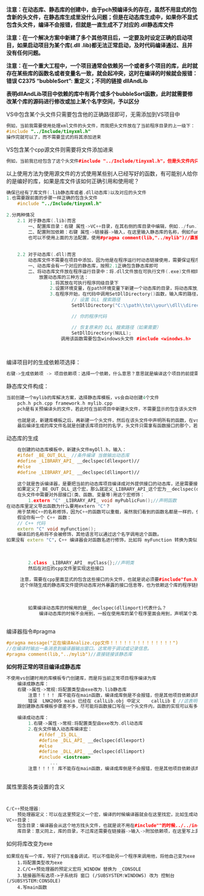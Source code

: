 **注意：在动态库、静态库的创建中，由于pch预编译头的存在，虽然不用显式的包含新的头文件，在静态库生成里没什么问题；但是在动态库生成中，如果你不显式包含头文件，编译不会报错，但就是一直生成不了对应的.dll静态库文件**

**注意：在一个解决方案中新建了多个其他项目后，一定要及时设定正确的启动项目，如果启动项目为某个库(.dll .lib)都无法正常启动，及时代码编译通过、且并没有任何问题。**

**注意：在一个重大工程中，一个项目通常会依赖另一个或者多个项目的库，此时就存在某些库的函数名或者变量名一致，就会起冲突，这时在编译的时候就会报错：**
**错误	C2375	“bubbleSort”: 重定义；不同的链接	dllAndLib**

**表明dllAndLib项目中依赖的库中有两个或多个bubbleSort函数，此时就需要修改某个库的源码进行修改或加上某个名字空间，予以区分**		

VS中包含某个头文件只需要包含他的正确路径即可，无需添加到VS项目中

```C++
例如，当前我需要使用处理xml文件的头文件，而我把头文件放在了当前程序目录的上一级下：
#include "../Include/tinyxml.h"
操作完就可以了，而不需要显式的将其添加进来
```

VS包含某个cpp源文件则需要将文件添加进来

```C++
例如，当前我已经包含了这个头文件#include "../Include/tinyxml.h"，但是头文件内只有函数的声明，没有函数的实现(定义)，现在如果我编译就会报错：无法解析的外部符号…… 这是因为编译器找不到该函数的实现，所以将cpp文件添加进来即可
```

以上使用方法为使用源文件的方式使用某些别人已经写好的函数，有可能别人给你的是编好的库，如果是库文件该如何正确引用和使用呢？

```C++
确保已经有了库文件(.lib静态库或者.dll动态库)以及对应的头文件
1.也需要跟前面的步骤一样正确的包含头文件
    #include "../Include/tinyxml.h"
    
2.分两种情况
    2.1	对于静态库(.lib)而言
    	一、配置库目录：右键 属性->VC++目录，在其右侧的库目录中编辑，例如../fun.lib
		二、配置附加依赖：右键 属性->链接器->输入，在这里输入静态库的名称，例如fun.lib(这里只需要输入静态库名称即可，因为上一步已经配置了静态库路径)
    	也可以不使用上面的方法配置，使用#pragma comment(lib,"../mylib")//直接链接该静态库
    
    
	2.2 对于动态库(.dll)而言
    	动态库文件不需要在项目中添加，因为他是在程序运行时动态链接使用，需要保证程序运行时他们可以被找到
    	一、动态库会有一个对应的静态库，按照2.1正确包含静态库即可  
    	二、将动态库文件放在程序运行目录中：将.dll文件放在可执行文件(.exe)文件相同的目录中，也或者在系统的环境变量中包含.dll文件的路径，将其放在对应路径下
    		放置动态库的三种方法：
    			1.将其放在可执行程序同级目录下
    			2.设置环境变量，在path环境变量下新建一个动态库的目录，将动态库放入这个目录即可
    			3.在程序开始，在代码中调用SetDllDirectory()函数，输入库的路径，也可以临时的告知动态库的路径
    				    // 设置 DLL 搜索路径
                        SetDllDirectory("C:\\path\\to\\your\\dll\\directory");

                        // 你的程序代码

                        // 恢复原来的 DLL 搜索路径（如果需要）
                        SetDllDirectory(NULL);
    				调用该函数需要包含windows头文件 #include <winodws.h>
    	
    
```

编译项目时的生成依赖项选择：

```C++
右键->生成依赖项 -> 项目依赖项：选择一个依赖，什么意思？意思就是编译这个项目的前提需要另一个项目的东西，设置了这个依赖之后vs编译器就可以自动先生成需要的依赖项目，再生成当前项目
```

静态库文件构成：

```C++
当前创建一个mylib的库解决方案，选择静态库模板，vs会自动创建4个文件
    pch.h pch.cpp framework.h mylib.cpp
    pch是有关预编译头的文件，若此时在当前项目中新建头文件，不需要显示的包含该头文件，正常声明函数即可
    
    也就是说，新建库模板之后，再新建一个头文件，然后在该头文件中声明所有的函数，在vs自动创建的cpp也就是mylib.cpp中直接实现这些函数接口即可。整个过程不需要引头文件，因为pch会自动包含头文件
    最后编译生成的库文件名就是创建该库项目时的名字，头文件只需拿有函数接口的那个，若此时想新建另一个cpp写另一些类型的函数，则只需要包含头文件"pch.h"即可
```

动态库的生成

```C++
    在创建的动态库模板中，新建头文件myDll.h，输入：
    #ifdef _BE_OUT_DLL_	//条件编译 当做输出动态库
    #define _LIBRARY_API_ __declspec(dllexport)//
    #else
    #define _LIBRARY_API_ __declspec(dllimport)//
    
    这个就是告诉编译器，是要把当前的动态库项目编译成对外提供接口的动态库，还是需要接口的动态库
    如果定义了_BE_OUT_DLL_这个宏，那么就定义_LIBRARY_API_这个宏为__declspec(dllexport),__declspec(dllexport),__declspec(dllexport)表示当前动态库编译为向外提供接口的动态库，同时生成一个.lib静态库，静态库提供指向动态库
    在头文件中需要对外部接口(类、函数、变量等)用这个宏修饰：
        1.extern "C" _LIBRARY_API_ void myPublicFun();//声明函数
在动态库里定义导出函数为什么要用extern "C"？
    用于禁用C++的名称修饰，因为C++的函数可以重载，虽然我们看到的函数名都是一样的，但是真正内部实现的时候函数名是不一样的，它包含了函数的类型信息描述，会改变函数名。
    假设你有一个 C++ 函数：
	// C++ 代码
	extern "C" void myFunction();
    编译后的名称将不会被修饰，其他语言可以通过这个名字调用这个函数。
如果没有 extern "C"，C++ 编译器会对函数名进行修饰，比如将 myFunction 转换为类似 ?myFunction@@YAXXZ 的名称，这使得 C 或其他语言无法正确找到这个函数。
        
        
        
    	2.class _LIBRARY_API_ myClass{};//声明类
		然后在对应的cpp文件里实现这些接口
            
     注意，需要在cpp里面显式的包含这些接口的头文件，也就是说必须要#include"fun.h"，不然编译不会报错，但是他不会生成对应的.dll静态库文件。
     这个伴随生成的静态库文件提供动态库对外暴露的接口信息等，也为依赖这个库的程序链接到动态库，因为编译的时候需要静态库来告诉编译器有哪些东西，真正运行起来的时候就需要链接到动态库去找具体实现的方法了
            
            
            
        如果编译动态库的时候用的是__declspec(dllimport)代表什么？
            编译动态库的时候不会用到，一般在使用库的某个程序里面会用到，声明某个类、函数或者变量是来自外部动态库的
    
```



编译器指令#pragma

```C++
#pragma message("正在编译Analize.cpp文件！！！！！！！！！！！！！！")
//在编译时输出一条消息到编译器输出窗口。这常用于调试或记录信息。
#pragma comment(lib,"../mylib")//直接链接该静态库
```

**如何将正常的项目编译成静态库**

```C++
不使用vs创建时用的库模板专门创建库，而是将当前正常项目程序编译为库
	编译成静态库：
    右键->属性->常规:将配置类型由exe改为.lib静态库 
        注意！！！！ 库不能存在main函数，编译成库倒是不会报错，但是其他项目依赖该库的时候将会报错：
		错误	LNK2005	main 已经在 callLib.obj 中定义	callLib	E //这表明依赖的库中存在main函数 这个库不能用		
	跟创建静态库模板步骤差不多，尽可能将函数接口写在一个头文件内，函数的实现可以有多个cpp
        
    编译成动态库：
        1.右键->属性->常规:将配置类型由exe改为.dll动态库 
        2.在头文件输入动态库编译宏：
            #ifdef _IS_DLL_
            #define _DLL_API_ __declspec(dllexport)
            #else
            #define _DLL_API_ __declspec(dllimport)
            #include <iostream>
            	...
        注意！！！！ 库不能存在main函数，编译成库倒是不会报错，但是其他项目依赖该库的时候将会报错：
        
```

属性里面各类设置的含义

```C++


C/C++预处理器:
	预处理器定义：可以在这里预定义一个宏，编译的时候编译器就会在这里找宏，比如生成动态库的时候，可以将动态库的哪个宏定义在这里，而不需显示的在代码里定义
VC++目录：
    包含目录：编译器会从这个地方找头文件，也就是说不用在#include""的时候../../inc/类似这样了
    库目录：意义同上，库的目录，不过库还需要在链接器->输入->附加依赖项，在这里写上具体是哪个库
```

如何将库改变为exe

```
如果现在有一个库，写好了代码准备调试，可以不借助另一个程序来调用他，将他自己变为exe
	1.将配置类型改为exe
	2.C/C++预处理器的预定义宏将_WINDOW 替换为 _CONSOLE
	3.链接器所有选项->子系统将 窗口 (/SUBSYSTEM:WINDOWS) 改为 控制台 (/SUBSYSTEM:CONSOLE)
	4.写main函数
```

